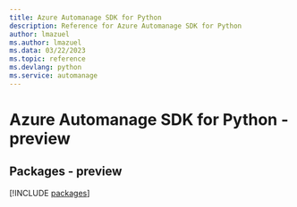 ```yaml
---
title: Azure Automanage SDK for Python
description: Reference for Azure Automanage SDK for Python
author: lmazuel
ms.author: lmazuel
ms.data: 03/22/2023
ms.topic: reference
ms.devlang: python
ms.service: automanage
---
```

# Azure Automanage SDK for Python - preview
## Packages - preview
[!INCLUDE [packages](automanage-index.md)]